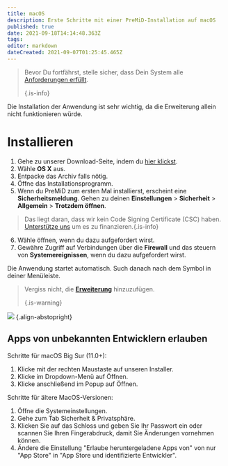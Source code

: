 ```yaml
---
title: macOS
description: Erste Schritte mit einer PreMiD-Installation auf macOS
published: true
date: 2021-09-18T14:14:48.363Z
tags:
editor: markdown
dateCreated: 2021-09-07T01:25:45.465Z
---
```


> Bevor Du fortfährst, stelle sicher, dass Dein System alle [Anforderungen erfüllt](/install/requirements). 
> 
> {.is-info}

Die Installation der Anwendung ist sehr wichtig, da die Erweiterung allein nicht funktionieren würde.

# Installieren
1. Gehe zu unserer Download-Seite, indem du [hier klickst](https://premid.app/downloads).
2. Wähle **OS X** aus.
3. Entpacke das Archiv falls nötig.
4. Öffne das Installationsprogramm.
5. Wenn du PreMiD zum ersten Mal installierst, erscheint eine **Sicherheitsmeldung**. Gehen zu deinen **Einstellungen** > **Sicherheit** > **Allgemein** > **Trotzdem öffnen**.
> Das liegt daran, dass wir kein Code Signing Certificate (CSC) haben. [Unterstütze uns](https://www.patreon.com/Timeraa) um es zu finanzieren.{.is-info}
6. Wähle öffnen, wenn du dazu aufgefordert wirst.
7. Gewähre Zugriff auf Verbindungen über die **Firewall** und das steuern von **Systemereignissen**, wenn du dazu aufgefordert wirst.

Die Anwendung startet automatisch. Such danach nach dem Symbol in deiner Menüleiste.

> Vergiss nicht, die [ **Erweiterung**](/install) hinzuzufügen. 
> 
> {.is-warning}

![](https://img.icons8.com/color/2x/mac-logo.png) {.align-abstopright}

## Apps von unbekannten Entwicklern erlauben
Schritte für macOS Big Sur (11.0+):
1. Klicke mit der rechten Maustaste auf unseren Installer.
2. Klicke im Dropdown-Menü auf Öffnen.
3. Klicke anschließend im Popup auf Öffnen.

Schritte für ältere MacOS-Versionen:
1. Öffne die Systemeinstellungen.
2. Gehe zum Tab Sicherheit & Privatsphäre.
3. Klicken Sie auf das Schloss und geben Sie Ihr Passwort ein oder scannen Sie Ihren Fingerabdruck, damit Sie Änderungen vornehmen können.
4. Ändere die Einstellung "Erlaube heruntergeladene Apps von" von nur "App Store" in "App Store und identifizierte Entwickler".
